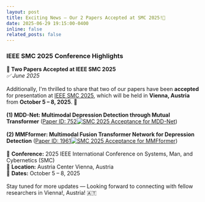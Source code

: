 ```yaml
---
layout: post
title: Exciting News – Our 2 Papers Accepted at SMC 2025!🎉
date: 2025-06-29 19:15:00-0400
inline: false
related_posts: false
---
```


<h3>IEEE SMC 2025 Conference Highlights</h3>

<div class="post">
<article>

<div class="card mt-3" >
  <div class="p-3">
    <strong>🎉 Two Papers Accepted at IEEE SMC 2025</strong><br>
    <em>✅ June 2025</em><br><br>
    Additionally, I'm thrilled to share that two of our papers have been <strong>accepted</strong> for presentation at <a href="https://www.ieeesmc2025.org/" target="_blank">IEEE SMC 2025</a>, which will be held in <strong>Vienna, Austria</strong> from <strong>October 5 – 8, 2025</strong>. 🎉<br><br>
    <strong>(1) MDD-Net: Multimodal Depression Detection through Mutual Transformer</strong>
    (<a href="MDD-Net_752.png" target="_blank" class="image-tooltip">Paper ID: 752<span class="tooltip-image-container"><img src="MDD-Net_752.png" alt="SMC 2025 Acceptance for MDD-Net"></span></a>)<br><br>
    <strong>(2) MMFformer: Multimodal Fusion Transformer Network for Depression Detection</strong>
    (<a href="MMFformer_1961.png" target="_blank" class="image-tooltip">Paper ID: 1961<span class="tooltip-image-container"><img src="MMFformer_1961.png" alt="SMC 2025 Acceptance for MMFformer"></span></a>)<br><br>
    <!-- <strong>(1) MDD-Net: Multimodal Depression Detection through Mutual Transformer</strong> (Paper ID: 752)<br>
    <img src="../assets/img/MDD-Net_752.png" alt="SMC 2025 Acceptance for MDD-Net" style="max-width: 100%; margin-top: 10px; margin-bottom: 15px; border: 1px solid #ddd;"><br>
    <strong>(2) MMFformer: Multimodal Fusion Transformer Network for Depression Detection</strong> (Paper ID: 1961)<br>
    <img src="../assets/img/MMFformer_1961.png" alt="SMC 2025 Acceptance for MMFformer" style="max-width: 100%; margin-top: 10px; margin-bottom: 15px; border: 1px solid #ddd;"><br><br> -->
    📌 <strong>Conference:</strong> 2025 IEEE International Conference on Systems, Man, and Cybernetics (SMC)<br>
    📍 <strong>Location:</strong> Austria Center Vienna, Austria<br>
    📅 <strong>Dates:</strong> October 5 – 8, 2025<br><br>
    Stay tuned for more updates — Looking forward to connecting with fellow researchers in Vienna!, Austria! 🇦🇹
  </div>
</div>

</article>
</div>
